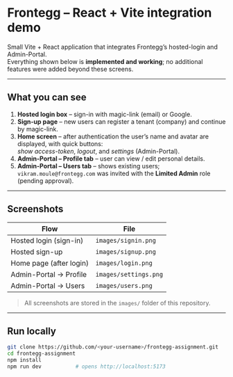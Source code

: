 # Frontegg – React + Vite integration demo

Small Vite + React application that integrates Frontegg’s hosted-login and Admin-Portal.  
Everything shown below is **implemented and working**; no additional features were added beyond these screens.

---

## What you can see

1. **Hosted login box** – sign-in with magic-link (email) or Google.  
2. **Sign-up page** – new users can register a tenant (company) and continue by magic-link.  
3. **Home screen** – after authentication the user’s name and avatar are displayed, with quick buttons:  
   *show access-token*, *logout*, and *settings* (Admin-Portal).  
4. **Admin-Portal – Profile tab** – user can view / edit personal details.  
5. **Admin-Portal – Users tab** – shows existing users; `vikram.moule@frontegg.com` was invited with the **Limited Admin** role (pending approval).

---

## Screenshots

| Flow | File |
|------|------|
| Hosted login (sign-in) | `images/signin.png` |
| Hosted sign-up | `images/signup.png` |
| Home page (after login) | `images/login.png` |
| Admin-Portal → Profile | `images/settings.png` |
| Admin-Portal → Users | `images/users.png` |

> All screenshots are stored in the `images/` folder of this repository.

---

## Run locally

```bash
git clone https://github.com/<your-username>/frontegg-assignment.git
cd frontegg-assignment
npm install
npm run dev           # opens http://localhost:5173
